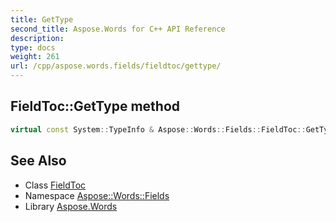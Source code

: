 ```yaml
---
title: GetType
second_title: Aspose.Words for C++ API Reference
description: 
type: docs
weight: 261
url: /cpp/aspose.words.fields/fieldtoc/gettype/
---
```

## FieldToc::GetType method




```cpp
virtual const System::TypeInfo & Aspose::Words::Fields::FieldToc::GetType() const override
```

## See Also

* Class [FieldToc](../)
* Namespace [Aspose::Words::Fields](../../)
* Library [Aspose.Words](../../../)
